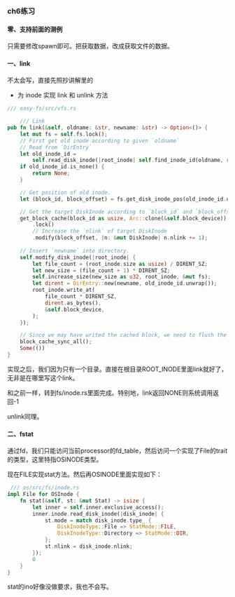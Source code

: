 ### ch6练习

#### 零、支持前面的测例

只需要修改spawn即可。把获取数据，改成获取文件的数据。

#### 一、link

不太会写，直接先照抄讲解里的

- 为 inode 实现 link 和 unlink 方法

```Rust
/// easy-fs/src/vfs.rs

    /// Link
pub fn link(&self, oldname: &str, newname: &str) -> Option<()> {
    let mut fs = self.fs.lock();
    // First get old inode according to given `oldname`
    // Read from `DirEntry`
    let old_inode_id =
        self.read_disk_inode(|root_inode| self.find_inode_id(oldname, root_inode));
    if old_inode_id.is_none() {
        return None;
    }

    // Get position of old inode.
    let (block_id, block_offset) = fs.get_disk_inode_pos(old_inode_id.unwrap());

    // Get the target DiskInode according to `block_id` and `block_offset`
    get_block_cache(block_id as usize, Arc::clone(&self.block_device))
        .lock()
        // Increase the `nlink` of target DiskInode
        .modify(block_offset, |n: &mut DiskInode| n.nlink += 1);
    
    // Insert `newname` into directory.
    self.modify_disk_inode(|root_inode| {
        let file_count = (root_inode.size as usize) / DIRENT_SZ;
        let new_size = (file_count + 1) * DIRENT_SZ;
        self.increase_size(new_size as u32, root_inode, &mut fs);
        let dirent = DirEntry::new(newname, old_inode_id.unwrap());
        root_inode.write_at(
            file_count * DIRENT_SZ,
            dirent.as_bytes(),
            &self.block_device,
        );
    });

    // Since we may have writed the cached block, we need to flush the cache.
    block_cache_sync_all();
    Some(())
}
```

实现之后，我们因为只有一个目录。直接在根目录ROOT_INODE里面link就好了，无非是在哪里写这个link。

和之前一样，转到fs/inode.rs里面完成。特别地，link返回NONE则系统调用返回-1

unlink同理。

#### 二、fstat

通过fd，我们只能访问当前processor的fd_table，然后访问一个实现了File的trait的类型，这里特指OSINODE类型。

现在FILE实现stat方法。然后再OSINODE里面实现如下：

```rust
 /// os/src/fs/inode.rs
impl File for OSInode {
    fn stat(&self, st: &mut Stat) -> isize {
        let inner = self.inner.exclusive_access();
        inner.inode.read_disk_inode(|disk_inode| {
            st.mode = match disk_inode.type_ {
                DiskInodeType::File => StatMode::FILE,
                DiskInodeType::Directory => StatMode::DIR,
            };
            st.nlink = disk_inode.nlink;
        });
        0
    }
}
```

stat的ino好像没做要求，我也不会写。

